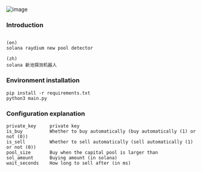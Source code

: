 ![image](https://github.com/DevSolana/solana_swap_sniper/assets/163946998/7cf4a361-1ba1-4d9d-a200-9c4854130090)

### Introduction
```commandline

(en)
solana raydium new pool detector

(zh)
solana 新池探测机器人
```

### Environment installation

```commandline
pip install -r requirements.txt
python3 main.py
```

### Configuration explanation
```commandline
private_key     private key
is_buy          Whether to buy automatically (buy automatically (1) or not (0))
is_sell         Whether to sell automatically (sell automatically (1) or not (0))
pool_size       Buy when the capital pool is larger than
sol_amount      Buying amount (in solana)
wait_seconds    How long to sell after (in ms)
```

